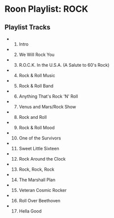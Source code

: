 # Roon Playlist: ROCK

## Playlist Tracks


- 1. Intro
- 2. We Will Rock You
- 3. R.O.C.K. In the U.S.A. (A Salute to 60's Rock)
- 4. Rock & Roll Music
- 5. Rock & Roll Band
- 6. Anything That's Rock 'N' Roll
- 7. Venus and Mars/Rock Show
- 8. Rock and Roll
- 9. Rock & Roll Mood
- 10. One of the Survivors
- 11. Sweet Little Sixteen
- 12. Rock Around the Clock
- 13. Rock, Rock, Rock
- 14. The Marshall Plan
- 15. Veteran Cosmic Rocker
- 16. Roll Over Beethoven
- 17. Hella Good

